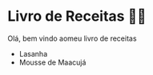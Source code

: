 # Livro de Receitas :man_cook:

Olá, bem vindo aomeu livro de receitas

- Lasanha
- Mousse de Maacujá
